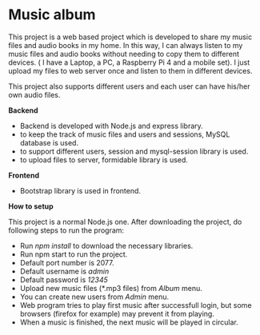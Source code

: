 # Music album
This project is a web based project which is developed to share my music files and audio books in my home. 
In this way,  I can always listen to my music files and audio books without needing to copy them to different devices. ( I have a Laptop, a PC, a Raspberry Pi 4 and a mobile set).
I just upload my files to web server once and listen to them in different devices. 

This project also supports different users and each user can have his/her own audio files.

**Backend**
* Backend is developed with Node.js and express library.
* to keep the track of music files and users and sessions, MySQL database is used.
* to support different users, session and mysql-session library  is used.
* to upload files to server, formidable library is used.


**Frontend**
* Bootstrap library is used in frontend. 

**How to setup**

This project is a normal Node.js one.
After downloading the project, do following steps to run the program:

* Run <em>npm install</em> to download the necessary libraries. 
* Run npm start to run the project.
* Default port number is 2077.
* Default username is <em>admin</em>
* Default password is <em>12345</em>
* Upload new music files (*.mp3 files) from <em>Album</em>  menu. 
* You can create new users from <em>Admin</em> menu.
* Web program tries to play first music after successfull login, but some browsers (firefox for example) may prevent it from playing.
* When a music is finished, the next music will be played in circular.
